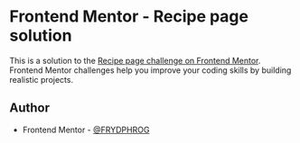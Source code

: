 # Frontend Mentor - Recipe page solution

This is a solution to the [Recipe page challenge on Frontend Mentor](https://www.frontendmentor.io/challenges/recipe-page-KiTsR8QQKm). Frontend Mentor challenges help you improve your coding skills by building realistic projects. 

## Author

- Frontend Mentor - [@FRYDPHROG](https://www.frontendmentor.io/profile/FRYDPHROG)